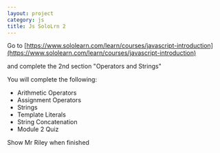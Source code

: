 ```yaml
---
layout: project
category: js
title: Js SoloLrn 2
---
```


Go to [https://www.sololearn.com/learn/courses/javascript-introduction](https://www.sololearn.com/learn/courses/javascript-introduction)

and complete the 2nd section "Operators and Strings"

You will complete the following:

  -  Arithmetic Operators
  -  Assignment Operators
  -  Strings
  -  Template Literals
  -  String Concatenation
  -  Module 2 Quiz

Show Mr Riley when finished

